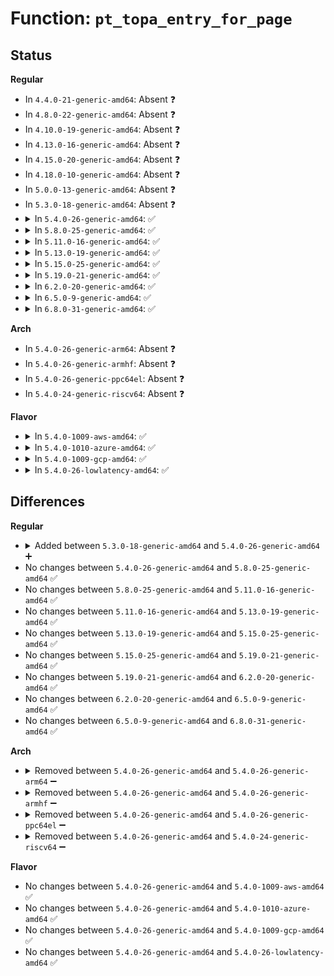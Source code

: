 # Function: <code>pt_topa_entry_for_page</code>

## Status
<b>Regular</b>
<ul>
<li>
In <code>4.4.0-21-generic-amd64</code>: Absent ❓
</li>
<li>
In <code>4.8.0-22-generic-amd64</code>: Absent ❓
</li>
<li>
In <code>4.10.0-19-generic-amd64</code>: Absent ❓
</li>
<li>
In <code>4.13.0-16-generic-amd64</code>: Absent ❓
</li>
<li>
In <code>4.15.0-20-generic-amd64</code>: Absent ❓
</li>
<li>
In <code>4.18.0-10-generic-amd64</code>: Absent ❓
</li>
<li>
In <code>5.0.0-13-generic-amd64</code>: Absent ❓
</li>
<li>
In <code>5.3.0-18-generic-amd64</code>: Absent ❓
</li>
<li>
<details>
<summary>In <code>5.4.0-26-generic-amd64</code>: ✅</summary>

```c
struct topa_entry * pt_topa_entry_for_page(struct pt_buffer * buf, unsigned int pg)
```

```json
{
  "name": "pt_topa_entry_for_page",
  "collision_type": "Unique Static",
  "inline_type": "No",
  "funcs": [
    {
      "addr": 18446744071578929408,
      "name": "pt_topa_entry_for_page",
      "external": false,
      "loc": "arch/x86/events/intel/pt.c:921",
      "file": "arch/x86/events/intel/pt.c",
      "inline": "seen, unknown",
      "caller_inline": [],
      "caller_func": [
        "arch/x86/events/intel/pt.c:pt_buffer_reset_offsets",
        "arch/x86/events/intel/pt.c:pt_buffer_reset_markers",
        "arch/x86/events/intel/pt.c:pt_buffer_reset_markers"
      ]
    }
  ],
  "symbols": [
    {
      "addr": 18446744071578929408,
      "name": "pt_topa_entry_for_page",
      "section": ".text",
      "bind": "STB_LOCAL",
      "size": 278
    }
  ]
}
```
</details>
</li>
<li>
<details>
<summary>In <code>5.8.0-25-generic-amd64</code>: ✅</summary>

```c
struct topa_entry * pt_topa_entry_for_page(struct pt_buffer * buf, unsigned int pg)
```

```json
{
  "name": "pt_topa_entry_for_page",
  "collision_type": "Unique Static",
  "inline_type": "No",
  "funcs": [
    {
      "addr": 18446744071578934848,
      "name": "pt_topa_entry_for_page",
      "external": false,
      "loc": "arch/x86/events/intel/pt.c:956",
      "file": "arch/x86/events/intel/pt.c",
      "inline": "seen, unknown",
      "caller_inline": [],
      "caller_func": [
        "arch/x86/events/intel/pt.c:pt_buffer_reset_offsets",
        "arch/x86/events/intel/pt.c:pt_buffer_reset_markers",
        "arch/x86/events/intel/pt.c:pt_buffer_reset_markers"
      ]
    }
  ],
  "symbols": [
    {
      "addr": 18446744071578934848,
      "name": "pt_topa_entry_for_page",
      "section": ".text",
      "bind": "STB_LOCAL",
      "size": 274
    }
  ]
}
```
</details>
</li>
<li>
<details>
<summary>In <code>5.11.0-16-generic-amd64</code>: ✅</summary>

```c
struct topa_entry * pt_topa_entry_for_page(struct pt_buffer * buf, unsigned int pg)
```

```json
{
  "name": "pt_topa_entry_for_page",
  "collision_type": "Unique Static",
  "inline_type": "No",
  "funcs": [
    {
      "addr": 18446744071578936032,
      "name": "pt_topa_entry_for_page",
      "external": false,
      "loc": "arch/x86/events/intel/pt.c:956",
      "file": "arch/x86/events/intel/pt.c",
      "inline": "seen, unknown",
      "caller_inline": [],
      "caller_func": [
        "arch/x86/events/intel/pt.c:pt_buffer_reset_offsets",
        "arch/x86/events/intel/pt.c:pt_buffer_reset_markers",
        "arch/x86/events/intel/pt.c:pt_buffer_reset_markers"
      ]
    }
  ],
  "symbols": [
    {
      "addr": 18446744071578936032,
      "name": "pt_topa_entry_for_page",
      "section": ".text",
      "bind": "STB_LOCAL",
      "size": 274
    }
  ]
}
```
</details>
</li>
<li>
<details>
<summary>In <code>5.13.0-19-generic-amd64</code>: ✅</summary>

```c
struct topa_entry * pt_topa_entry_for_page(struct pt_buffer * buf, unsigned int pg)
```

```json
{
  "name": "pt_topa_entry_for_page",
  "collision_type": "Unique Static",
  "inline_type": "No",
  "funcs": [
    {
      "addr": 18446744071578940880,
      "name": "pt_topa_entry_for_page",
      "external": false,
      "loc": "arch/x86/events/intel/pt.c:956",
      "file": "arch/x86/events/intel/pt.c",
      "inline": "seen, unknown",
      "caller_inline": [],
      "caller_func": [
        "arch/x86/events/intel/pt.c:pt_buffer_reset_offsets",
        "arch/x86/events/intel/pt.c:pt_buffer_reset_markers",
        "arch/x86/events/intel/pt.c:pt_buffer_reset_markers"
      ]
    }
  ],
  "symbols": [
    {
      "addr": 18446744071578940880,
      "name": "pt_topa_entry_for_page",
      "section": ".text",
      "bind": "STB_LOCAL",
      "size": 274
    }
  ]
}
```
</details>
</li>
<li>
<details>
<summary>In <code>5.15.0-25-generic-amd64</code>: ✅</summary>

```c
struct topa_entry * pt_topa_entry_for_page(struct pt_buffer * buf, unsigned int pg)
```

```json
{
  "name": "pt_topa_entry_for_page",
  "collision_type": "Unique Static",
  "inline_type": "No",
  "funcs": [
    {
      "addr": 18446744071578948640,
      "name": "pt_topa_entry_for_page",
      "external": false,
      "loc": "arch/x86/events/intel/pt.c:957",
      "file": "arch/x86/events/intel/pt.c",
      "inline": "seen, unknown",
      "caller_inline": [],
      "caller_func": [
        "arch/x86/events/intel/pt.c:pt_buffer_reset_offsets",
        "arch/x86/events/intel/pt.c:pt_buffer_reset_markers",
        "arch/x86/events/intel/pt.c:pt_buffer_reset_markers"
      ]
    }
  ],
  "symbols": [
    {
      "addr": 18446744071578948640,
      "name": "pt_topa_entry_for_page",
      "section": ".text",
      "bind": "STB_LOCAL",
      "size": 530
    }
  ]
}
```
</details>
</li>
<li>
<details>
<summary>In <code>5.19.0-21-generic-amd64</code>: ✅</summary>

```c
struct topa_entry * pt_topa_entry_for_page(struct pt_buffer * buf, unsigned int pg)
```

```json
{
  "name": "pt_topa_entry_for_page",
  "collision_type": "Unique Static",
  "inline_type": "No",
  "funcs": [
    {
      "addr": 18446744071578957600,
      "name": "pt_topa_entry_for_page",
      "external": false,
      "loc": "arch/x86/events/intel/pt.c:975",
      "file": "arch/x86/events/intel/pt.c",
      "inline": "seen, unknown",
      "caller_inline": [],
      "caller_func": [
        "arch/x86/events/intel/pt.c:pt_buffer_reset_offsets",
        "arch/x86/events/intel/pt.c:pt_buffer_reset_markers",
        "arch/x86/events/intel/pt.c:pt_buffer_reset_markers"
      ]
    }
  ],
  "symbols": [
    {
      "addr": 18446744071578957600,
      "name": "pt_topa_entry_for_page",
      "section": ".text",
      "bind": "STB_LOCAL",
      "size": 559
    }
  ]
}
```
</details>
</li>
<li>
<details>
<summary>In <code>6.2.0-20-generic-amd64</code>: ✅</summary>

```c
struct topa_entry * pt_topa_entry_for_page(struct pt_buffer * buf, unsigned int pg)
```

```json
{
  "name": "pt_topa_entry_for_page",
  "collision_type": "Unique Static",
  "inline_type": "No",
  "funcs": [
    {
      "addr": 18446744071578974608,
      "name": "pt_topa_entry_for_page",
      "external": false,
      "loc": "arch/x86/events/intel/pt.c:975",
      "file": "arch/x86/events/intel/pt.c",
      "inline": "seen, unknown",
      "caller_inline": [],
      "caller_func": [
        "arch/x86/events/intel/pt.c:pt_buffer_reset_offsets",
        "arch/x86/events/intel/pt.c:pt_buffer_reset_markers",
        "arch/x86/events/intel/pt.c:pt_buffer_reset_markers"
      ]
    }
  ],
  "symbols": [
    {
      "addr": 18446744071578974608,
      "name": "pt_topa_entry_for_page",
      "section": ".text",
      "bind": "STB_LOCAL",
      "size": 559
    }
  ]
}
```
</details>
</li>
<li>
<details>
<summary>In <code>6.5.0-9-generic-amd64</code>: ✅</summary>

```c
struct topa_entry * pt_topa_entry_for_page(struct pt_buffer * buf, unsigned int pg)
```

```json
{
  "name": "pt_topa_entry_for_page",
  "collision_type": "Unique Static",
  "inline_type": "No",
  "funcs": [
    {
      "addr": 18446744071578973920,
      "name": "pt_topa_entry_for_page",
      "external": false,
      "loc": "arch/x86/events/intel/pt.c:975",
      "file": "arch/x86/events/intel/pt.c",
      "inline": "seen, unknown",
      "caller_inline": [],
      "caller_func": [
        "arch/x86/events/intel/pt.c:pt_buffer_reset_offsets",
        "arch/x86/events/intel/pt.c:pt_buffer_reset_markers",
        "arch/x86/events/intel/pt.c:pt_buffer_reset_markers"
      ]
    }
  ],
  "symbols": [
    {
      "addr": 18446744071578973920,
      "name": "pt_topa_entry_for_page",
      "section": ".text",
      "bind": "STB_LOCAL",
      "size": 559
    }
  ]
}
```
</details>
</li>
<li>
<details>
<summary>In <code>6.8.0-31-generic-amd64</code>: ✅</summary>

```c
struct topa_entry * pt_topa_entry_for_page(struct pt_buffer * buf, unsigned int pg)
```

```json
{
  "name": "pt_topa_entry_for_page",
  "collision_type": "Unique Static",
  "inline_type": "No",
  "funcs": [
    {
      "addr": 18446744071578998688,
      "name": "pt_topa_entry_for_page",
      "external": false,
      "loc": "arch/x86/events/intel/pt.c:976",
      "file": "arch/x86/events/intel/pt.c",
      "inline": "seen, unknown",
      "caller_inline": [],
      "caller_func": [
        "arch/x86/events/intel/pt.c:pt_buffer_reset_offsets",
        "arch/x86/events/intel/pt.c:pt_buffer_reset_markers",
        "arch/x86/events/intel/pt.c:pt_buffer_reset_markers"
      ]
    }
  ],
  "symbols": [
    {
      "addr": 18446744071578998688,
      "name": "pt_topa_entry_for_page",
      "section": ".text",
      "bind": "STB_LOCAL",
      "size": 559
    }
  ]
}
```
</details>
</li>
</ul>
<b>Arch</b>
<ul>
<li>
In <code>5.4.0-26-generic-arm64</code>: Absent ❓
</li>
<li>
In <code>5.4.0-26-generic-armhf</code>: Absent ❓
</li>
<li>
In <code>5.4.0-26-generic-ppc64el</code>: Absent ❓
</li>
<li>
In <code>5.4.0-24-generic-riscv64</code>: Absent ❓
</li>
</ul>
<b>Flavor</b>
<ul>
<li>
<details>
<summary>In <code>5.4.0-1009-aws-amd64</code>: ✅</summary>

```c
struct topa_entry * pt_topa_entry_for_page(struct pt_buffer * buf, unsigned int pg)
```

```json
{
  "name": "pt_topa_entry_for_page",
  "collision_type": "Unique Static",
  "inline_type": "No",
  "funcs": [
    {
      "addr": 18446744071578929408,
      "name": "pt_topa_entry_for_page",
      "external": false,
      "loc": "arch/x86/events/intel/pt.c:921",
      "file": "arch/x86/events/intel/pt.c",
      "inline": "seen, unknown",
      "caller_inline": [],
      "caller_func": [
        "arch/x86/events/intel/pt.c:pt_buffer_reset_offsets",
        "arch/x86/events/intel/pt.c:pt_buffer_reset_markers",
        "arch/x86/events/intel/pt.c:pt_buffer_reset_markers"
      ]
    }
  ],
  "symbols": [
    {
      "addr": 18446744071578929408,
      "name": "pt_topa_entry_for_page",
      "section": ".text",
      "bind": "STB_LOCAL",
      "size": 278
    }
  ]
}
```
</details>
</li>
<li>
<details>
<summary>In <code>5.4.0-1010-azure-amd64</code>: ✅</summary>

```c
struct topa_entry * pt_topa_entry_for_page(struct pt_buffer * buf, unsigned int pg)
```

```json
{
  "name": "pt_topa_entry_for_page",
  "collision_type": "Unique Static",
  "inline_type": "No",
  "funcs": [
    {
      "addr": 18446744071578926032,
      "name": "pt_topa_entry_for_page",
      "external": false,
      "loc": "arch/x86/events/intel/pt.c:921",
      "file": "arch/x86/events/intel/pt.c",
      "inline": "seen, unknown",
      "caller_inline": [],
      "caller_func": [
        "arch/x86/events/intel/pt.c:pt_buffer_reset_offsets",
        "arch/x86/events/intel/pt.c:pt_buffer_reset_markers",
        "arch/x86/events/intel/pt.c:pt_buffer_reset_markers"
      ]
    }
  ],
  "symbols": [
    {
      "addr": 18446744071578926032,
      "name": "pt_topa_entry_for_page",
      "section": ".text",
      "bind": "STB_LOCAL",
      "size": 278
    }
  ]
}
```
</details>
</li>
<li>
<details>
<summary>In <code>5.4.0-1009-gcp-amd64</code>: ✅</summary>

```c
struct topa_entry * pt_topa_entry_for_page(struct pt_buffer * buf, unsigned int pg)
```

```json
{
  "name": "pt_topa_entry_for_page",
  "collision_type": "Unique Static",
  "inline_type": "No",
  "funcs": [
    {
      "addr": 18446744071578929344,
      "name": "pt_topa_entry_for_page",
      "external": false,
      "loc": "arch/x86/events/intel/pt.c:921",
      "file": "arch/x86/events/intel/pt.c",
      "inline": "seen, unknown",
      "caller_inline": [],
      "caller_func": [
        "arch/x86/events/intel/pt.c:pt_buffer_reset_offsets",
        "arch/x86/events/intel/pt.c:pt_buffer_reset_markers",
        "arch/x86/events/intel/pt.c:pt_buffer_reset_markers"
      ]
    }
  ],
  "symbols": [
    {
      "addr": 18446744071578929344,
      "name": "pt_topa_entry_for_page",
      "section": ".text",
      "bind": "STB_LOCAL",
      "size": 278
    }
  ]
}
```
</details>
</li>
<li>
<details>
<summary>In <code>5.4.0-26-lowlatency-amd64</code>: ✅</summary>

```c
struct topa_entry * pt_topa_entry_for_page(struct pt_buffer * buf, unsigned int pg)
```

```json
{
  "name": "pt_topa_entry_for_page",
  "collision_type": "Unique Static",
  "inline_type": "No",
  "funcs": [
    {
      "addr": 18446744071578929920,
      "name": "pt_topa_entry_for_page",
      "external": false,
      "loc": "arch/x86/events/intel/pt.c:921",
      "file": "arch/x86/events/intel/pt.c",
      "inline": "seen, unknown",
      "caller_inline": [],
      "caller_func": [
        "arch/x86/events/intel/pt.c:pt_buffer_reset_offsets",
        "arch/x86/events/intel/pt.c:pt_buffer_reset_markers",
        "arch/x86/events/intel/pt.c:pt_buffer_reset_markers"
      ]
    }
  ],
  "symbols": [
    {
      "addr": 18446744071578929920,
      "name": "pt_topa_entry_for_page",
      "section": ".text",
      "bind": "STB_LOCAL",
      "size": 278
    }
  ]
}
```
</details>
</li>
</ul>

## Differences
<b>Regular</b>
<ul>
<li>
<details>
<summary>Added between <code>5.3.0-18-generic-amd64</code> and <code>5.4.0-26-generic-amd64</code> ➕</summary>

```c
struct topa_entry * pt_topa_entry_for_page(struct pt_buffer * buf, unsigned int pg)
```
</details>
</li>
<li>
No changes between <code>5.4.0-26-generic-amd64</code> and <code>5.8.0-25-generic-amd64</code> ✅
</li>
<li>
No changes between <code>5.8.0-25-generic-amd64</code> and <code>5.11.0-16-generic-amd64</code> ✅
</li>
<li>
No changes between <code>5.11.0-16-generic-amd64</code> and <code>5.13.0-19-generic-amd64</code> ✅
</li>
<li>
No changes between <code>5.13.0-19-generic-amd64</code> and <code>5.15.0-25-generic-amd64</code> ✅
</li>
<li>
No changes between <code>5.15.0-25-generic-amd64</code> and <code>5.19.0-21-generic-amd64</code> ✅
</li>
<li>
No changes between <code>5.19.0-21-generic-amd64</code> and <code>6.2.0-20-generic-amd64</code> ✅
</li>
<li>
No changes between <code>6.2.0-20-generic-amd64</code> and <code>6.5.0-9-generic-amd64</code> ✅
</li>
<li>
No changes between <code>6.5.0-9-generic-amd64</code> and <code>6.8.0-31-generic-amd64</code> ✅
</li>
</ul>
<b>Arch</b>
<ul>
<li>
<details>
<summary>Removed between <code>5.4.0-26-generic-amd64</code> and <code>5.4.0-26-generic-arm64</code> ➖</summary>

```c
struct topa_entry * pt_topa_entry_for_page(struct pt_buffer * buf, unsigned int pg)
```
</details>
</li>
<li>
<details>
<summary>Removed between <code>5.4.0-26-generic-amd64</code> and <code>5.4.0-26-generic-armhf</code> ➖</summary>

```c
struct topa_entry * pt_topa_entry_for_page(struct pt_buffer * buf, unsigned int pg)
```
</details>
</li>
<li>
<details>
<summary>Removed between <code>5.4.0-26-generic-amd64</code> and <code>5.4.0-26-generic-ppc64el</code> ➖</summary>

```c
struct topa_entry * pt_topa_entry_for_page(struct pt_buffer * buf, unsigned int pg)
```
</details>
</li>
<li>
<details>
<summary>Removed between <code>5.4.0-26-generic-amd64</code> and <code>5.4.0-24-generic-riscv64</code> ➖</summary>

```c
struct topa_entry * pt_topa_entry_for_page(struct pt_buffer * buf, unsigned int pg)
```
</details>
</li>
</ul>
<b>Flavor</b>
<ul>
<li>
No changes between <code>5.4.0-26-generic-amd64</code> and <code>5.4.0-1009-aws-amd64</code> ✅
</li>
<li>
No changes between <code>5.4.0-26-generic-amd64</code> and <code>5.4.0-1010-azure-amd64</code> ✅
</li>
<li>
No changes between <code>5.4.0-26-generic-amd64</code> and <code>5.4.0-1009-gcp-amd64</code> ✅
</li>
<li>
No changes between <code>5.4.0-26-generic-amd64</code> and <code>5.4.0-26-lowlatency-amd64</code> ✅
</li>
</ul>
